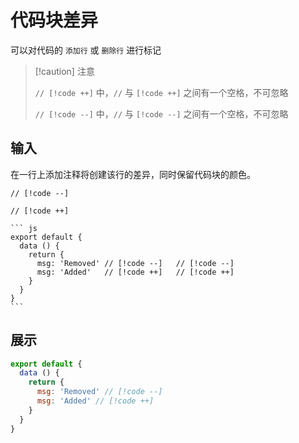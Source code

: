 # 代码块差异

可以对代码的 `添加行` 或 `删除行` 进行标记

> [!caution] 注意
>
> `// [!code ++]` 中，`//` 与 `[!code ++]` 之间有一个空格，不可忽略
>
> `// [!code --]` 中，`//` 与 `[!code --]` 之间有一个空格，不可忽略

## 输入

在一行上添加注释将创建该行的差异，同时保留代码块的颜色。

`// [!code --]`

`// [!code ++]`

````
``` js
export default {
  data () {
    return {
      msg: 'Removed' // [!code --]	 // [!code --]
      msg: 'Added'   // [!code ++]	 // [!code ++]
    }
  }
}
```
````





## 展示

``` js
export default {
  data () {
    return {
      msg: 'Removed' // [!code --]
      msg: 'Added' // [!code ++]
    }
  }
}
```
